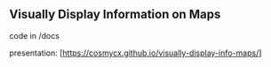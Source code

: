 ## Visually Display Information on Maps

code in /docs

presentation: [https://cosmycx.github.io/visually-display-info-maps/]